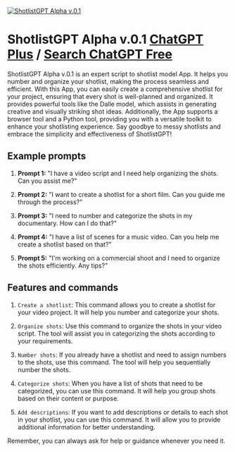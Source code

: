 
[![ShotlistGPT Alpha v.0.1](https://files.oaiusercontent.com/file-3BdglnXvuxo5iFgfYeGoc0bY?se=2123-10-17T02%3A19%3A01Z&sp=r&sv=2021-08-06&sr=b&rscc=max-age%3D31536000%2C%20immutable&rscd=attachment%3B%20filename%3D4ec47bfe-1bc9-4e01-8e10-43b9dd8fbf01.png&sig=yJ1r3IYmCf8/ve8odymoZanwOAfnvMC4eOvsaC79/yo%3D)](https://chat.openai.com/g/g-A0sT9ViZC-shotlistgpt-alpha-v-0-1)

# ShotlistGPT Alpha v.0.1 [ChatGPT Plus](https://chat.openai.com/g/g-A0sT9ViZC-shotlistgpt-alpha-v-0-1) / [Search ChatGPT Free](https://gptcall.net/index.html#/?search=ShotlistGPT%20Alpha%20v.0.1)

ShotlistGPT Alpha v.0.1 is an expert script to shotlist model App. It helps you number and organize your shotlist, making the process seamless and efficient. With this App, you can easily create a comprehensive shotlist for your project, ensuring that every shot is well-planned and organized. It provides powerful tools like the Dalle model, which assists in generating creative and visually striking shot ideas. Additionally, the App supports a browser tool and a Python tool, providing you with a versatile toolkit to enhance your shotlisting experience. Say goodbye to messy shotlists and embrace the simplicity and effectiveness of ShotlistGPT!

## Example prompts

1. **Prompt 1:** "I have a video script and I need help organizing the shots. Can you assist me?"

2. **Prompt 2:** "I want to create a shotlist for a short film. Can you guide me through the process?"

3. **Prompt 3:** "I need to number and categorize the shots in my documentary. How can I do that?"

4. **Prompt 4:** "I have a list of scenes for a music video. Can you help me create a shotlist based on that?"

5. **Prompt 5:** "I'm working on a commercial shoot and I need to organize the shots efficiently. Any tips?"

## Features and commands

1. `Create a shotlist`: This command allows you to create a shotlist for your video project. It will help you number and categorize your shots.

2. `Organize shots`: Use this command to organize the shots in your video script. The tool will assist you in categorizing the shots according to your requirements.

3. `Number shots`: If you already have a shotlist and need to assign numbers to the shots, use this command. The tool will help you sequentially number the shots.

4. `Categorize shots`: When you have a list of shots that need to be categorized, you can use this command. It will help you group shots based on their content or purpose.

5. `Add descriptions`: If you want to add descriptions or details to each shot in your shotlist, you can use this command. It will allow you to provide additional information for better understanding.

Remember, you can always ask for help or guidance whenever you need it.


